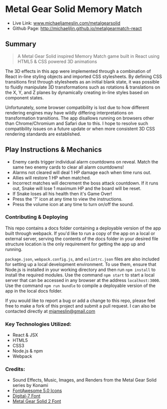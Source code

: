 # Metal Gear Solid Memory Match

- Live Link: www.michaeljameslin.com/metalgearsolid
- Github Page: http://michaeljlin.github.io/metalgearmatch-react

## Summary
> A Metal Gear Solid inspired Memory Match game built in React using HTML5 & CSS powered 3D animations

The 3D effects in this app were implemented through a combination of React in-line styling objects and imported CSS stylesheets. By defining CSS transitions first through stylesheets as an initial blank state, it was possible to fluidly manipulate 3D transformations such as rotations & translations on the X, Y, and Z planes by dynamically creating in-line styles based on component states.

Unfortunately, some browser compatibility is lost due to how different rendering engines may have wildly differing interpretations on transformation transitions. The app disallows running on browsers other than Chrome/Chromium and Safari due to this. I hope to resolve such compatibility issues on a future update or when more consistent 3D CSS rendering standards are established.

## Play Instructions & Mechanics
- Enemy cards trigger individual alarm countdowns on reveal. Match the same two enemy cards to clear all alarm countdowns!
- Alarms not cleared will deal 1 HP damage each when time runs out.
- Allies will restore 1 HP when matched.
- Incorrect matches will decrement the boss attack countdown. If it runs out, Snake will lose 1 maximum HP and the board will be reset.
- If Snake loses all his health then it's Game Over!
- Press the '?' icon at any time to view the instructions.
- Press the volume icon at any time to turn on/off the sound.

### Contributing & Deploying

This repo contains a docs folder containing a deployable version of the app built through webpack. If you'd like to run a copy of the app on a local or external server, serving the contents of the docs folder in your desired file structure location is the only requirement for getting the app up and running.

```package.json```, ```webpack.config.js```, and ```eslintrc.json``` files are also included for setting up a local development environment. To use them, ensure that Node.js is installed in your working directory and then run ```npm install``` to install the required modules. Use the command ```npm start``` to start a local server that can be accessed in any browser at the address ```localhost:3000```.  Use the command ```npm run bundle``` to compile a deployable version of the app in the local docs folder.

If you would like to report a bug or add a change to this repo, please feel free to make a fork of this project and submit a pull request. I can also be contacted directly at mjameslin@gmail.com

### Key Technologies Utilized:
- React & JSX
- HTML5
- CSS3
- Node.js & npm
- Webpack

### Credits: 
- Sound Effects, Music, Images, and Renders from the Metal Gear Solid series by Konami
- [FontAwesome 5.0 Icons](https://github.com/FortAwesome/Font-Awesome)
- [Digital-7 Font](https://www.dafont.com/digital-7.font)
- [Metal Gear Solid 2 Font](https://fonts2u.com/metal-gear-solid-2.font)